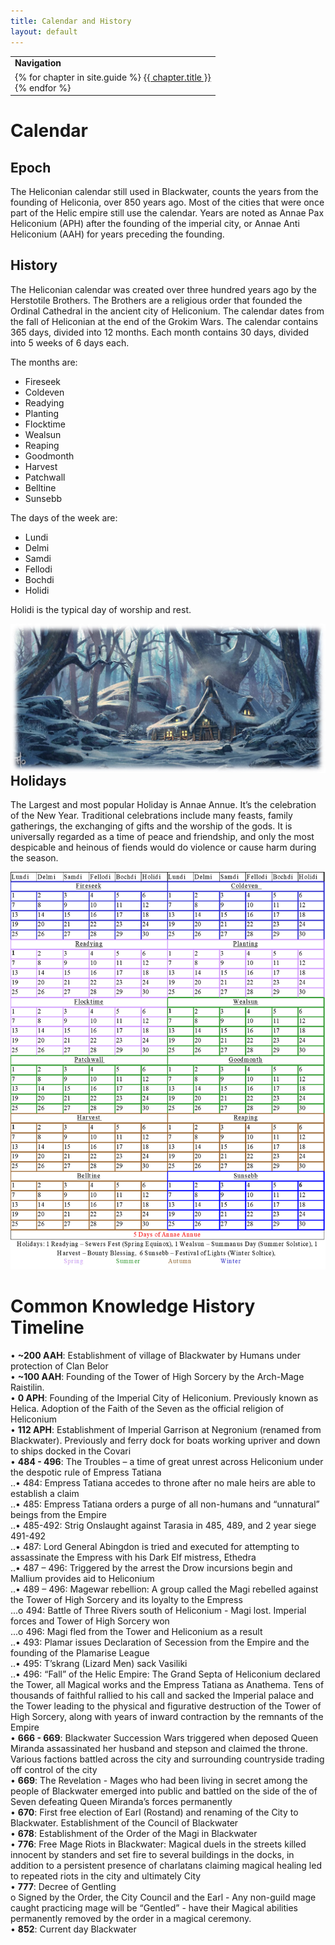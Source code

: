 ```yaml
---
title: Calendar and History
layout: default
---
```

<table>
  <tr><td><b>Navigation</b></td></tr>
  <tr><td>
{% for chapter in site.guide %}
  <a href="{{ chapter.url | relative_url }}">{{ chapter.title }}</a><br>
{% endfor %}  
    </td></tr></table>  

# Calendar  	

## Epoch
The Heliconian calendar still used in Blackwater, counts the years from the founding of Heliconia, over 850 years ago.  Most of the cities that were once part of the Helic empire still use the calendar.  Years are noted as Annae Pax Heliconium (APH) after the founding of the imperial city, or Annae Anti Heliconium (AAH) for years preceding the founding.  

## History  
The Heliconian calendar was created over three hundred years ago by the Herstotile Brothers. The Brothers are a religious order that founded the Ordinal Cathedral in the ancient city of Heliconium. The calendar dates from the fall of Heliconian at the end of the Grokim Wars. The calendar contains 365 days, divided into 12 months. Each month contains 30 days, divided into 5 weeks of 6 days each.   

The months are: 
- Fireseek  
- Coldeven  
- Readying  
- Planting  
- Flocktime  
- Wealsun  
- Reaping  
- Goodmonth  
- Harvest  
- Patchwall  
- Belltine  
- Sunsebb  

The days of the week are:  
- Lundi  
- Delmi  
- Samdi  
- Fellodi  
- Bochdi  
- Holidi 

Holidi is the typical day of worship and rest.   

<img align="right" src="../images/Winter House.jpg">  

## Holidays  
The Largest and most popular Holiday is Annae Annue. It’s the celebration of the New Year. Traditional celebrations include many feasts, family gatherings, the exchanging of gifts and the worship of the gods.  It is universally regarded as a time of peace and friendship, and only the most despicable and heinous of fiends would do violence or cause harm during the season.  

<img src="../images/Calendar.png">  

# Common Knowledge History Timeline  
•	**~200 AAH**: Establishment of village of Blackwater by Humans under protection of Clan Belor   
•	**~100 AAH**: Founding of the Tower of High Sorcery by the Arch-Mage Raistilin.   
•	**0 APH**: Founding of the Imperial City of Heliconium. Previously known as Helica. Adoption of the Faith of the Seven as the official religion of Heliconium  
•	**112 APH**: Establishment of Imperial Garrison at Negronium (renamed from Blackwater). Previously and ferry dock for boats working upriver and down to ships docked in the Covari  
•	**484 - 496**: The Troubles – a time of great unrest across Heliconium under the despotic rule of Empress Tatiana  
..•	484: Empress Tatiana accedes to throne after no male heirs are able to establish a claim  
..•	485: Empress Tatiana orders a purge of all non-humans and “unnatural” beings from the Empire  
..•	485-492: Strig Onslaught against Tarasia in 485, 489, and 2 year siege 491-492  
..•	487: Lord General Abingdon is tried and executed for attempting to assassinate the Empress with his Dark Elf mistress, Ethedra  
..•	487 – 496: Triggered by the arrest the Drow incursions begin and Mallium provides aid to Heliconium  
..•	489 – 496: Magewar rebellion:  A group called the Magi rebelled against the Tower of High Sorcery and its loyalty to the Empress  
...o	494: Battle of Three Rivers south of Heliconium - Magi lost.  Imperial forces and Tower of High Sorcery won  
...o	496: Magi fled from the Tower and Heliconium as a result  
..•	493: Plamar issues Declaration of Secession from the Empire and the founding of the Plamarise League  
..•	495: T’skrang (Lizard Men) sack Vasiliki  
..•	496: “Fall” of the Helic Empire: The Grand Septa of Heliconium declared the Tower, all Magical works and the Empress Tatiana as Anathema.  Tens of thousands of faithful rallied to his call and sacked the Imperial palace and the Tower leading to the physical and figurative destruction of the Tower of High Sorcery, along with years of inward contraction by the remnants of the Empire  
•	**666 - 669**: Blackwater Succession Wars triggered when deposed Queen Miranda assassinated her husband and stepson and claimed the throne.  Various factions battled across the city and surrounding countryside trading off control of the city  
•	**669**: The Revelation - Mages who had been living in secret among the people of Blackwater emerged into public and battled on the side of the of Seven defeating Queen Miranda’s forces permanently    
•	**670**: First free election of Earl (Rostand) and renaming of the City to Blackwater.  Establishment of the Council of Blackwater  
•	**678**: Establishment of the Order of the Magi in Blackwater  
•	**776**: Free Mage Riots in Blackwater: Magical duels in the streets killed innocent by standers and set fire to several buildings in the docks, in addition to a persistent presence of charlatans claiming magical healing led to repeated riots in the city and ultimately City   
•	**777**: Decree of Gentling  
o	Signed by the Order, the City Council and the Earl - Any non-guild mage caught practicing mage will be “Gentled” - have their Magical abilities permanently removed by the order in a magical ceremony.  
•	**852**: Current day Blackwater  


